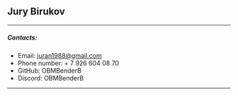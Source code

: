 ## Jury Birukov
*********************
##### Contacts:
- Email: juran1988@gmail.com
- Phone number: + 7 926 604 08 70
- GitHub: OBMBenderB
- Discord: OBMBenderB
*********************